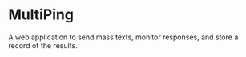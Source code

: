 # MultiPing

A web application to send mass texts, monitor responses, and store a record of the results.